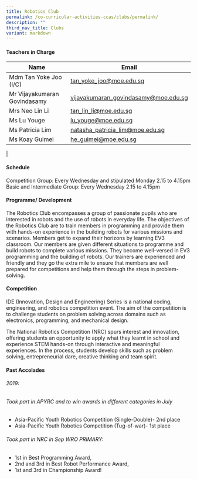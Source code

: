 ```yaml
---
title: Robotics Club
permalink: /co-curricular-activities-ccas/clubs/permalink/
description: ""
third_nav_title: Clubs
variant: markdown
---
```

#### **Teachers in Charge**


| Name | Email|
| -------- | -------- | 
|	Mdm Tan Yoke Joo (I/C)	|	[tan_yoke_joo@moe.edu.sg](mailto:tan_yoke_joo@moe.edu.sg)	|		
|	Mr Vijayakumaran Govindasamy	|	[vijayakumaran_govindasamy@moe.edu.sg](mailto:vijayakumaran_govindasamy@moe.edu.sg)	|		
|	Mrs Neo Lin Li 	|	[tan_lin_li@moe.edu.sg](mailto:tan_lin_li@moe.edu.sg)	|		
|	Ms Lu Youge 	|	[lu_youge@moe.edu.sg](mailto:lu_youge@moe.edu.sg)	|		
|	Ms Patricia Lim	|	[natasha_patricia_lim@moe.edu.sg](mailto:natasha_patricia_lim@moe.edu.sg)	|		
|	Ms Koay Guimei	|	[he_guimei@moe.edu.sg](mailto:he_guimei@moe.edu.sg)	|		
|
#### **Schedule**
Competition Group: Every Wednesday and stipulated Monday 2.15 to 4.15pm<br>
Basic and Intermediate Group: Every Wednesday 2.15 to 4.15pm

#### **Programme/ Development**

The Robotics Club encompasses a group of passionate pupils who are interested in robots and the use of robots in everyday life.
The objectives of the Robotics Club are to train members in programming and provide them with hands-on experience in the building robots for various missions and scenarios. Members get to expand their horizons by learning EV3 classroom. Our members are given different situations to programme and build robots to complete various missions. They become well-versed in EV3 programming and the building of robots. Our trainers are experienced and friendly and they go the extra mile to ensure that members are well prepared for competitions and help them through the steps in problem-solving.


#### **Competition**
IDE (Innovation, Design and Engineering) Series is a national coding, engineering, and robotics competition event. The aim of the competition is to challenge students on problem solving across domains such as electronics, programming, and mechanical design. 

The National Robotics Competition (NRC) spurs interest and innovation, offering students an opportunity to apply what they learnt in school and experience STEM hands-on through interactive and meaningful experiences. In the process, students develop skills such as problem solving, entrepreneurial dare, creative thinking and team spirit.



#### **Past Accolades**

###### 2019:
###### Took part in APYRC and to win awards in different categories in July
-	Asia-Pacific Youth Robotics Competition (Single-Double)- 2nd place
-	Asia-Pacific Youth Robotics Competition (Tug-of-war)- 1st place
###### Took part in NRC in Sep WRO PRIMARY: 
-	1st in Best Programming Award, 
-	2nd and 3rd in Best Robot Performance Award, 
-	1st and 3rd in Championship Award!

<br>